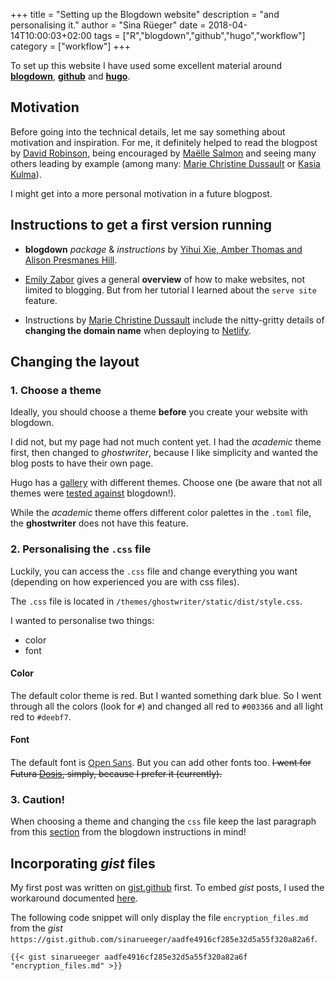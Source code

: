+++
title = "Setting up the Blogdown website"
description = "and personalising it."
author = "Sina R&uuml;eger"
date = 2018-04-14T10:00:03+02:00
tags = ["R","blogdown","github","hugo","workflow"]
category = ["workflow"]
+++

To set up this website I have used some excellent material around [**blogdown**](https://bookdown.org/yihui/blogdown/get-started.html), [**github**](https://pages.github.com/) and [**hugo**](https://themes.gohugo.io/). 


## Motivation

Before going into the technical details, let me say something about motivation and inspiration. For me, it definitely helped to read the blogpost by [David Robinson](http://varianceexplained.org/r/start-blog/), being encouraged by [Ma&euml;lle Salmon](http://www.masalmon.eu/rladiesct/slides#1) and seeing many others leading by example (among many: [Marie Christine Dussault](http://mcdussault.rbind.io/post/building-your-blog-using-blogdown/) or [Kasia Kulma](https://kkulma.github.io/2017-12-29-end-of-year-thoughts/)).

I might get into a more personal motivation in a future blogpost.

## Instructions to get a first version running
- **blogdown** *package* & *instructions* by [Yihui Xie, Amber Thomas and Alison Presmanes Hill](https://bookdown.org/yihui/blogdown/get-started.html).


- [Emily Zabor](http://www.emilyzabor.com/tutorials/rmarkdown_websites_tutorial.html) gives a general **overview** of how to make websites, not limited to blogging. But from her tutorial I learned about the `serve site` feature.

- Instructions by [Marie Christine Dussault](http://mcdussault.rbind.io/post/building-your-blog-using-blogdown/) include the nitty-gritty details of **changing the domain name** when deploying to [Netlify](https://www.netlify.com/).

## Changing the layout

### 1. Choose a theme
Ideally, you should choose a theme **before** you create your website with blogdown. 

I did not, but my page had not much content yet. I had the *academic* theme first, then changed to *ghostwriter*, because I like simplicity and wanted the blog posts to have their own page.

Hugo has a [gallery](https://themes.gohugo.io/) with different themes. Choose one (be aware that not all themes were [tested against](https://bookdown.org/yihui/blogdown/other-themes.html) blogdown!).

While the *academic* theme offers different color palettes in the `.toml` file, the **ghostwriter** does not have this feature. 

### 2. Personalising the `.css` file
Luckily, you can access the `.css` file and change everything you want (depending on how experienced you are with css files).

The `.css` file is located in `/themes/ghostwriter/static/dist/style.css`.

I wanted to personalise two things:

- color
- font

#### Color
The default color theme is red. But I wanted something dark blue. So I went through all the colors (look for `#`) and changed all red to `#003366` and all light red to `#deebf7`.

#### Font

The default font is [<font face="Open Sans">Open Sans</font>](https://fonts.google.com/specimen/Open+Sans). But you can add other fonts too. ~~I went for Futura [Dosis](https://fonts.google.com/specimen/Dosis), simply, because I prefer it (currently).~~

### 3. Caution!
When choosing a theme and changing the `css` file keep the last paragraph from this [section](https://bookdown.org/yihui/blogdown/other-themes.html) from the blogdown instructions in mind!

## Incorporating *gist* files

My first post was written on [gist.github](https://gist.github.com/) first. To embed *gist* posts, I used the workaround documented [here](https://gohugo.io/content-management/shortcodes/#gist). 

The following code snippet will only display the file `encryption_files.md` from the *gist* `https://gist.github.com/sinarueeger/aadfe4916cf285e32d5a55f320a82a6f`. 

<pre><code class="language-md" data-lang="md">{{&lt; gist sinarueeger aadfe4916cf285e32d5a55f320a82a6f &#34;encryption_files.md&#34; &gt;}}
</code></pre>




